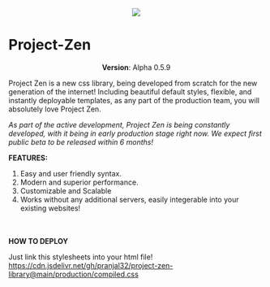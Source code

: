 <p align="center">
  <img src="https://i.postimg.cc/kM26F0HT/image.png"/>
</p>

# Project-Zen
<p align="center">
  <b>Version</b>: Alpha 0.5.9
</p>


Project Zen is a new css library, being developed from scratch for the new generation of the internet!
Including beautiful default styles, flexible, and instantly deployable templates, as any part of the production team, you will absolutely love Project Zen.

*As part of the active development, Project Zen is being constantly developed, with it being in early production stage right now. We expect first public beta to be released within 6 months!*

**FEATURES:**

 1. Easy and user friendly syntax.
 2. Modern and superior performance.
 3. Customizable and Scalable
 4. Works without any additional servers, easily integerable into your existing websites!

<br><br>
**HOW TO DEPLOY**

Just link this stylesheets into your html file!
https://cdn.jsdelivr.net/gh/pranjal32/project-zen-library@main/production/compiled.css
